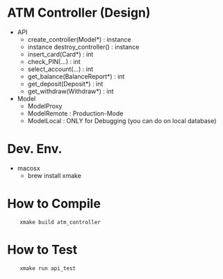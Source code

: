 # ATM Controller (Design)
- API
  - create_controller(Model*) : instance
  - instance destroy_controller() : instance
  - insert_card(Card*) : int
  - check_PIN(...) : int
  - select_account(...) : int
  - get_balance(BalanceReport*) : int
  - get_deposit(Deposit*) : int
  - get_withdraw(Withdraw*) : int
- Model
  - ModelProxy 
  - ModelRemote : Production-Mode
  - ModelLocal  : ONLY for Debugging (you can do on local database)



# Dev. Env.
- macosx
  - brew install xmake

# How to Compile
```shell
    xmake build atm_controller
```

# How to Test
```shell
    xmake run api_test
```
